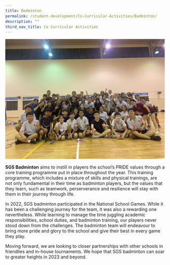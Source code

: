 ```yaml
---
title: Badminton
permalink: /student-development/Co-Curricular-Activities/Badminton/
description: ""
third_nav_title: Co Curricular Activities
---
```

![](/images/Badminton1.jpeg)

**SGS Badminton** aims to instill in players the school’s PRIDE values through a core training programme put in place throughout the year. This training programme, which includes a mixture of skills and physical trainings, are not only fundamental in their time as badminton players, but the values that they learn, such as teamwork, perserverance and resilience will stay with them in their journey through life.

In 2022, SGS badminton participated in the National School Games. While it has been a challenging journey for the team, it was also a rewarding one nevertheless. While learning to manage the time juggling academic responsibilities, school duties, and badminton training, our players never stood down from the challenges. The badminton team will endeavour to bring more pride and glory to the school and give their best in every game they play.

Moving forward, we are looking to closer partnerships with other schools in friendlies and in-house tournaments. We hope that SGS badminton can soar to greater heights in 2023 and beyond.